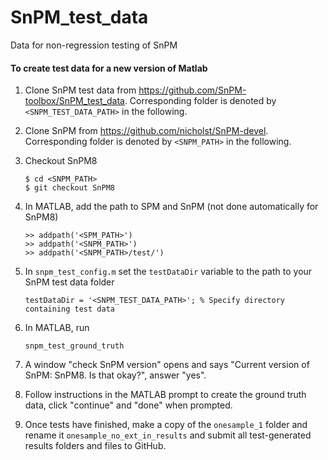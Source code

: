 # SnPM_test_data
Data for non-regression testing of SnPM

#### To create test data for a new version of Matlab
 1. Clone SnPM test data from https://github.com/SnPM-toolbox/SnPM_test_data. Corresponding folder is denoted by `<SNPM_TEST_DATA_PATH>` in the following.
 1. Clone SnPM from https://github.com/nicholst/SnPM-devel. Corresponding folder is denoted by `<SNPM_PATH>` in the following.
 2. Checkout SnPM8

    ```
    $ cd <SNPM_PATH>
    $ git checkout SnPM8 
    ```
 3. In MATLAB, add the path to SPM and SnPM (not done automatically for SnPM8)

    ```
    >> addpath('<SPM_PATH>')
    >> addpath('<SNPM_PATH>')
    >> addpath('<SNPM_PATH>/test/')
    ```
 4. In `snpm_test_config.m` set the `testDataDir` variable to the path to your SnPM test data folder

    ```
    testDataDir = '<SNPM_TEST_DATA_PATH>'; % Specify directory containing test data
    ```
 4. In MATLAB, run

    ```
    snpm_test_ground_truth
    ```
 6. A window "check SnPM version" opens and says "Current version of SnPM: SnPM8. Is that okay?", answer "yes".
 7. Follow instructions in the MATLAB prompt to create the ground truth data, click "continue" and "done" when prompted.
 8. Once tests have finished, make a copy of the `onesample_1` folder and rename it `onesample_no_ext_in_results` and submit all test-generated results folders and files to GitHub.
